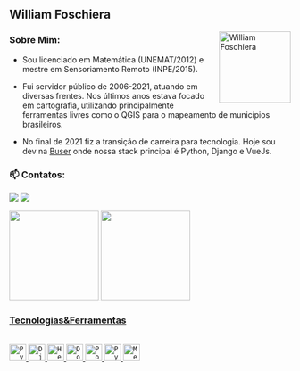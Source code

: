 ## William Foschiera️

 <img align="right" alt="William Foschiera" src="https://raw.githubusercontent.com/MicaelliMedeiros/micaellimedeiros/master/image/computer-illustration.png" min-width="400px" max-width="128px" width="128px">

### Sobre Mim:

- Sou licenciado em Matemática (UNEMAT/2012) e mestre em Sensoriamento Remoto (INPE/2015).

- Fui servidor público de 2006-2021, atuando em diversas frentes. Nos últimos anos estava focado em cartografia, utilizando principalmente ferramentas livres como o QGIS para o mapeamento de municípios brasileiros.

- No final de 2021 fiz a transição de carreira para tecnologia. Hoje sou dev na [Buser](buser.com.br) onde nossa stack principal é Python, Django e VueJs.

### 📫 Contatos: <div>
  <a href = "mailto:meuusername@gmail.com"><img src="https://img.shields.io/badge/Gmail-D14836?style=for-the-badge&logo=gmail&logoColor=white" target="_blank"></a>
  <a href="https://www.linkedin.com/in/wfoschiera/" target="_blank"><img src="https://img.shields.io/badge/-LinkedIn-%230077B5?style=for-the-badge&logo=linkedin&logoColor=white" target="_blank"></a>
</div>


<div>
  <a href="https://github.com/renandev21">
  <img height="160em" src="https://github-readme-stats.vercel.app/api?username=wfoschiera&show_icons=true&theme=dracula&include_all_commits=true&count_private=true"/>
  <img height="160em" src="https://github-readme-streak-stats.herokuapp.com/?user=wfoschiera&layout=compact&langs_count=16&theme=dracula"/>

</div>


### Tecnologias&Ferramentas
<div style="display: inline_block"><br>
  <code><img height="30" src="https://img.shields.io/badge/Python-3776AB?style=for-the-badge&logo=python&logoColor=white" alt="Python"/></code>
  <code><img height="30" src="https://img.shields.io/badge/Django-092E20?style=for-the-badge&logo=django&logoColor=white" alt="Django"/></code>
  <code><img height="30" src="https://img.shields.io/badge/Heroku-430098?style=for-the-badge&logo=heroku&logoColor=white" alt="Heroku"/></code>
  <code><img height="30" src="https://img.shields.io/badge/Docker-2CA5E0?style=for-the-badge&logo=docker&logoColor=white" alt="Docker"/></code>
  <code><img height="30" src="https://img.shields.io/badge/PostgreSQL-316192?style=for-the-badge&logo=postgresql&logoColor=white" alt="PostgreSQL"/></code>
  <code><img height="30" src="https://img.shields.io/badge/PyCharm-000000.svg?&style=for-the-badge&logo=PyCharm&logoColor=white" alt="Pycharm"/></code>
  <code><img height="30" src="https://img.shields.io/badge/Metabase-2CA5E0?style=for-the-badge&logo=metabase&logoColor=white" alt="Metabase"/></code>
